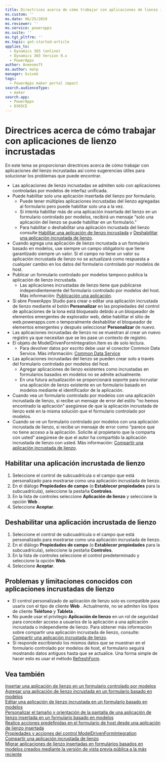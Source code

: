 ```yaml
---
title: Directrices acerca de cómo trabajar con aplicaciones de lienzo incrustadas | MicrosoftDocs
ms.custom: ''
ms.date: 06/25/2019
ms.reviewer: ''
ms.service: powerapps
ms.suite: ''
ms.tgt_pltfrm: ''
ms.topic: get-started-article
applies_to:
  - Dynamics 365 (online)
  - Dynamics 365 Version 9.x
  - PowerApps
author: Aneesmsft
ms.author: matp
manager: kvivek
tags:
  - PowerApps maker portal impact
search.audienceType:
  - maker
search.app:
  - PowerApps
  - D365CE
---
```


# <a name="guidelines-on-working-with-embedded-canvas-apps"></a>Directrices acerca de cómo trabajar con aplicaciones de lienzo incrustadas
En este tema se proporcionan directrices acerca de cómo trabajar con aplicaciones del lienzo incrustadas así como sugerencias útiles para solucionar los problemas que puede encontrar.

-   Las aplicaciones de lienzo incrustadas se admiten solo con aplicaciones controladas por modelos de interfaz unificada.
-   Puede habilitar solo una aplicación insertada del lienzo por formulario. 
     - Puede tener múltiples aplicaciones incrustadas del lienzo agregadas al formulario pero puede habilitar solo una a la vez.
     - Si intenta habilitar más de una aplicación insertada del lienzo en un formulario controlado por modelos, recibirá un mensaje “solo una aplicación del lienzo se puede habilitar en un formulario.”
     - Para habilitar o deshabilitar una aplicación incrustada del lienzo consulte [Habilitar una aplicación de lienzo incrustada](#enable-an-embedded-canvas-app) y [Deshabilitar una aplicación incrustada de lienzo](#disable-an-embedded-canvas-app).
-   Cuando agrega una aplicación de lienzo incrustada a un formulario basado en modelos, use siempre un campo obligatorio que tiene garantizado siempre un valor. Si el campo no tiene un valor su aplicación incrustada de lienzo no se actualizará como respuesta a cualquier cambio en los datos del formulario controlado por modelos de host.
-   Publicar un formulario controlado por modelos tampoco publica la aplicación de lienzo incrustada.
     - Las aplicaciones incrustadas de lienzo tiene que publicarse independientemente del formulario controlado por modelos del host. Más información: [Publicación una aplicación](../canvas-apps/save-publish-app.md#publish-an-app).
-   Si abre PowerApps Studio para crear o editar una aplicación incrustada de lienzo mediante el botón **Personalizar** en las propiedades del control de aplicaciones de la lona está bloqueado debido a un bloqueador de elementos emergentes de explorador web, debe habilitar el sitio de web.powerapps.com o temporalmente deshabilitar el bloqueador de elementos emergentes y después seleccionar **Personalizar** de nuevo.
-   Las aplicaciones incrustadas de lienzo no se muestran al crear un nuevo registro ya que necesitan que se les pase un contexto de registro.
-   El objeto de ModelDrivenFormIntegration.Item es de solo lectura. 
     - Para devolver datos por escrito debe usar el conector Common Data Service. Más información: [Common Data Service](/connectors/commondataservice/)
-   Las aplicaciones incrustadas del lienzo se pueden crear solo a través del formulario controlado por modelos del host. 
    - Agregar aplicaciones de lienzo existentes como incrustadas en formularios basados en modelos no se admite actualmente.
    - En una futura actualización se proporcionará soporte para incrustar una aplicación de lienzo existente en un formulario basado en modelos mediante el identificador de la aplicación.
- Cuando vea un formulario controlado por modelos con una aplicación incrustada de lienzo, si recibe un mensaje de error del estilo “no hemos encontrado la aplicación” asegúrese de que la aplicación incrustada de lienzo esté en la misma solución que el formulario controlado por modelos.
- Cuando se ve un formulario controlado por modelos con una aplicación incrustada de lienzo, si recibe un mensaje de error como “parece que no tiene acceso a la aplicación. Solicite al propietario que la comparta con usted” asegúrese de que el autor ha compartido la aplicación incrustada de lienzo con usted. Más información: [Compartir una aplicación incrustada de lienzo](share-embedded-canvas-app.md).

## <a name="enable-an-embedded-canvas-app"></a>Habilitar una aplicación incrustada de lienzo
1. Seleccione el control de subcuadrícula o el campo que está personalizado para mostrarse como una aplicación incrustada de lienzo.
2. En el diálogo **Propiedades de campo** (o **Establecer propiedades** para la subcuadrícula), seleccione la pestaña **Controles**.
3. En la lista de controles seleccione **Aplicación de lienzo** y seleccione la opción **Web** .
4. Seleccione **Aceptar**.

## <a name="disable-an-embedded-canvas-app"></a>Deshabilitar una aplicación incrustada de lienzo
1. Seleccione el control de subcuadrícula o el campo que está personalizado para mostrarse como una aplicación incrustada de lienzo.
2. En el diálogo **Propiedades de campo** (o **Establecer propiedades** para la subcuadrícula), seleccione la pestaña **Controles**.
3. En la lista de controles seleccione el control predeterminado y seleccione la opción **Web**.
4. Seleccione **Aceptar**.

## <a name="known-issues-and-limitations-with-embedded-canvas-apps"></a>Problemas y limitaciones conocidos con aplicaciones incrustadas de lienzo
- El control personalizado de aplicación de lienzo solo es compatible para usarlo con el tipo de cliente **Web** . Actualmente, no se admiten los tipos de cliente **Teléfono** y **Tableta** .
- No puede usar el privilegio **Aplicación de lienzo** en un rol de seguridad para conceder acceso a usuarios de la aplicación a una aplicación incrustada o independiente de lienzo. Para obtener más información sobre compartir una aplicación incrustada de lienzo, consulte: [Compartir una aplicación incrustada de lienzo](share-embedded-canvas-app.md).
- Si responde escribiendo los mismos datos que se muestran en el formulario controlado por modelos de host, el formulario seguirá mostrando datos antiguos hasta que se actualice. Una forma simple de hacer esto es usar el método [RefreshForm](embedded-canvas-app-actions.md#refreshformshowprompt).

## <a name="see-also"></a>Vea también
[Insertar una aplicación de lienzo en un formulario controlado por modelos](embed-canvas-app-in-form.md) <br />
[Agregar una aplicación de lienzo incrustada en un formulario basado en modelos](embedded-canvas-app-add-classic-designer.md) <br />
[Editar una aplicación de lienzo incrustada en un formulario basado en modelos](embedded-canvas-app-edit-classic-designer.md) <br />
[Personalizar el tamaño y orientación de la pantalla de una aplicación de lienzo insertada en un formulario basado en modelos](embedded-canvas-app-customize-screen.md) <br />
[Realice acciones predefinidas en el formulario de host desde una aplicación de lienzo insertada](embedded-canvas-app-actions.md) <br />
[Propiedades y acciones del control ModelDrivenFormIntegration](embedded-canvas-app-properties-actions.md) <br />
[Compartir una aplicación incrustada de lienzo](share-embedded-canvas-app.md) <br />
[Migrar aplicaciones de lienzo insertadas en formularios basados en modelos creados mediante la versión de vista previa pública a la más reciente](embedded-canvas-app-migrate-from-preview.md) <br />
